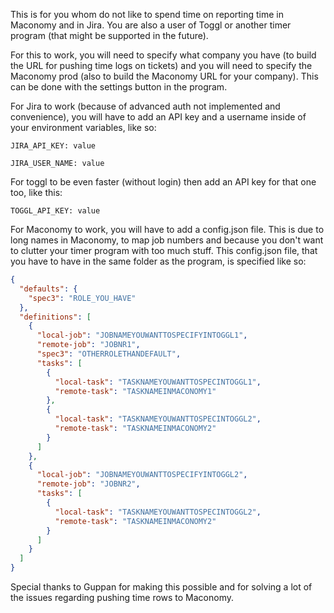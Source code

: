 This is for you whom do not like to spend time on reporting time in Maconomy and in Jira. You are also a user of Toggl or another timer program (that might be supported in the future).

For this to work, you will need to specify what company you have (to build the URL for pushing time logs on tickets) and you will need to specify the Maconomy prod (also to build the Maconomy URL for your company).
This can be done with the settings button in the program.

For Jira to work (because of advanced auth not implemented and convenience), you will have to add an API key and a username inside of your environment variables, like so:
```
JIRA_API_KEY: value
```
```
JIRA_USER_NAME: value
```
For toggl to be even faster (without login) then add an API key for that one too, like this:
```
TOGGL_API_KEY: value
```
For Maconomy to work, you will have to add a config.json file. This is due to long names in Maconomy, to map job numbers and because you don't want to clutter your timer program with too much stuff.
This config.json file, that you have to have in the same folder as the program, is specified like so:
```json
{
  "defaults": {
    "spec3": "ROLE_YOU_HAVE"
  },
  "definitions": [
    {
      "local-job": "JOBNAMEYOUWANTTOSPECIFYINTOGGL1",
      "remote-job": "JOBNR1",
      "spec3": "OTHERROLETHANDEFAULT",
      "tasks": [
        {
          "local-task": "TASKNAMEYOUWANTTOSPECINTOGGL1",
          "remote-task": "TASKNAMEINMACONOMY1"
        },
        {
          "local-task": "TASKNAMEYOUWANTTOSPECINTOGGL2",
          "remote-task": "TASKNAMEINMACONOMY2"
        }
      ]
    },
	{
      "local-job": "JOBNAMEYOUWANTTOSPECIFYINTOGGL2",
      "remote-job": "JOBNR2",
      "tasks": [
        {
          "local-task": "TASKNAMEYOUWANTTOSPECINTOGGL2",
          "remote-task": "TASKNAMEINMACONOMY2"
        }
      ]
    }
  ]
}
```
Special thanks to Guppan for making this possible and for solving a lot of the issues regarding pushing time rows to Maconomy.
